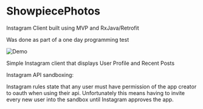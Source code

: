 # ShowpiecePhotos
Instagram Client built using MVP and RxJava/Retrofit

Was done as part of a one day programming test

![Demo](https://github.com/seanleavy/ShowpiecePhotos/blob/master/demo.gif)

Simple Instagram client that displays User Profile and Recent Posts

Instagram API sandboxing:

Instagram rules state that any user must have permission of the app creator to oauth when using their api. 
Unfortunately this means having to invite every new user into the sandbox until Instagram approves the app.

